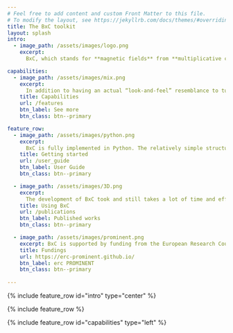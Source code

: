 ```yaml
---
# Feel free to add content and custom Front Matter to this file.
# To modify the layout, see https://jekyllrb.com/docs/themes/#overriding-theme-defaults
title: The BxC toolkit
layout: splash
intro:
  - image_path: /assets/images/logo.png
    excerpt:
      BxC, which stands for **magnetic fields** from **multiplicative chaos**, is a swift generator for 3D turbulent magnetic fields, which allows to generate high-resolution data cubes, **in minutes**, on laptops and desktops.

capabilities:
  - image_path: /assets/images/mix.png
    excerpt:
      In addition to having an actual “look-and-feel” resemblance to turbulent fields, BxC-generated fields also match physical turbulent flows in terms of higher order statistics, compared to actual DNS simulastions. The relatively simple python-implementation allows for full user-controlled customization of the power spectrum as well as the inclusion of realistic features such as anisotropy and background structured topologies.  
    title: Capabilities    
    url: /features
    btn_label: See more
    btn_class: btn--primary

feature_row:
  - image_path: /assets/images/python.png
    excerpt: 
      BxC is fully implemented in Python. The relatively simple structure of the code makes it extremely user-friendly and easy to use. The Python-implementation also facilitates the post-processing of data, for which users can readily use their own routines. 
    title: Getting started
    url: /user_guide
    btn_label: User Guide
    btn_class: btn--primary

  - image_path: /assets/images/3D.png
    excerpt:
      The development of BxC took and still takes a lot of time and effort. We kindly ask that **the first published peer-reviewed paper from applying BxC is done in co-authorship with at least one of the original authors**. Additionally, if you use BxC in a publication we kindly request that you cite the code paper.
    title: Using BxC 
    url: /publications
    btn_label: Published works
    btn_class: btn--primary

  - image_path: /assets/images/prominent.png
    excerpt: BxC is supported by funding from the European Research Council (ERC) under the European Unions Horizon 2020 research and innovation programme, Grant agreement No. 833251 PROMINENT ERC-ADG 2018; the project received funding from the Internal Funds KU Leuven, Project No. C14/19/089 TRACESpace, and Agence Nationale de la Recherche, project BxB:ANR-17-CE31-0022, the latter in collaboration with F. Boulanger (project leader, ENS Paris), K. Ferrière (IRAP Toulouse), P. Lesaffre (ENS Paris)
    title: Fundings
    url: https://erc-prominent.github.io/
    btn_label: erc PROMINENT
    btn_class: btn--primary
 
---
```


{% include feature_row id="intro" type="center" %}

{% include feature_row %}

{% include feature_row id="capabilities" type="left" %}
